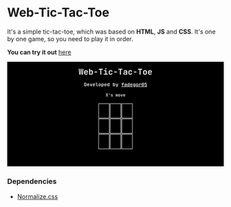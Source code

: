 # Web-Tic-Tac-Toe

It's a simple tic-tac-toe, which was based on <b>HTML</b>, <b>JS</b> and <b>CSS</b>. It's one by one game, so you need to play it in order.

<b>You can try it out</b> <a href="https://fadegor05.github.io/Web-Tic-Tac-Toe">here<a>

<img src="./readmemd/preview.png">

### Dependencies

- <a href="https://necolas.github.io/normalize.css/8.0.1/normalize.css">Normalize.css</a>


